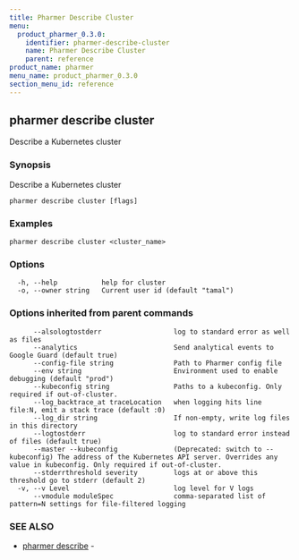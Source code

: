 ```yaml
---
title: Pharmer Describe Cluster
menu:
  product_pharmer_0.3.0:
    identifier: pharmer-describe-cluster
    name: Pharmer Describe Cluster
    parent: reference
product_name: pharmer
menu_name: product_pharmer_0.3.0
section_menu_id: reference
---
```

## pharmer describe cluster

Describe a Kubernetes cluster

### Synopsis

Describe a Kubernetes cluster

```
pharmer describe cluster [flags]
```

### Examples

```
pharmer describe cluster <cluster_name>
```

### Options

```
  -h, --help           help for cluster
  -o, --owner string   Current user id (default "tamal")
```

### Options inherited from parent commands

```
      --alsologtostderr                  log to standard error as well as files
      --analytics                        Send analytical events to Google Guard (default true)
      --config-file string               Path to Pharmer config file
      --env string                       Environment used to enable debugging (default "prod")
      --kubeconfig string                Paths to a kubeconfig. Only required if out-of-cluster.
      --log_backtrace_at traceLocation   when logging hits line file:N, emit a stack trace (default :0)
      --log_dir string                   If non-empty, write log files in this directory
      --logtostderr                      log to standard error instead of files (default true)
      --master --kubeconfig              (Deprecated: switch to --kubeconfig) The address of the Kubernetes API server. Overrides any value in kubeconfig. Only required if out-of-cluster.
      --stderrthreshold severity         logs at or above this threshold go to stderr (default 2)
  -v, --v Level                          log level for V logs
      --vmodule moduleSpec               comma-separated list of pattern=N settings for file-filtered logging
```

### SEE ALSO

* [pharmer describe](/docs/reference/pharmer_describe.md)	 - 

